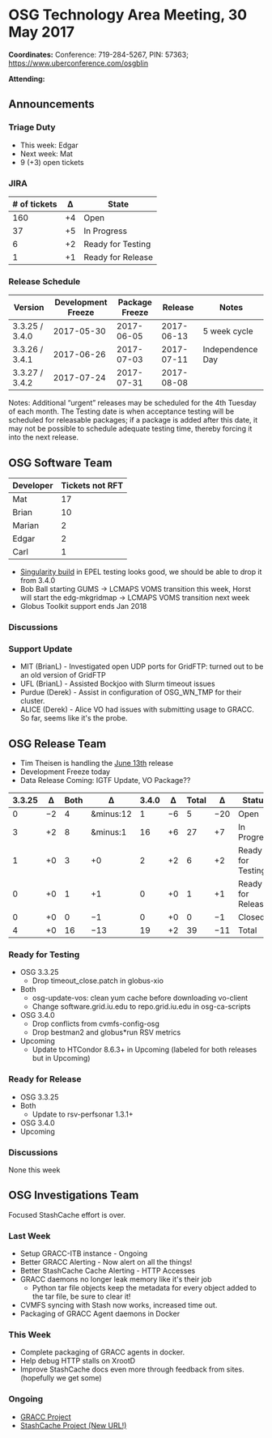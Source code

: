 # OSG Technology Area Meeting, 30 May 2017

**Coordinates:** Conference: 719-284-5267, PIN: 57363; <https://www.uberconference.com/osgblin>  

**Attending:**   


## Announcements


### Triage Duty

-   This week: Edgar
-   Next week: Mat
-   9 (+3) open tickets


### JIRA

| # of tickets | &Delta; | State             |
|------------ |------- |----------------- |
| 160          | +4      | Open              |
| 37           | +5      | In Progress       |
| 6            | +2      | Ready for Testing |
| 1            | +1      | Ready for Release |


### Release Schedule

| Version       | Development Freeze | Package Freeze | Release    | Notes            |
|------------- |------------------ |-------------- |---------- |---------------- |
| 3.3.25 / 3.4.0 | 2017-05-30         | 2017-06-05     | 2017-06-13 | 5 week cycle     |
| 3.3.26 / 3.4.1 | 2017-06-26         | 2017-07-03     | 2017-07-11 | Independence Day |
| 3.3.27 / 3.4.2 | 2017-07-24         | 2017-07-31     | 2017-08-08 |                  |

Notes: Additional “urgent” releases may be scheduled for the 4th Tuesday of each month. The Testing date is when acceptance testing will be scheduled for releasable packages; if a package is added after this date, it may not be possible to schedule adequate testing time, thereby forcing it into the next release.  


## OSG Software Team

| Developer | Tickets not RFT |
|--------- |--------------- |
| Mat       | 17              |
| Brian     | 10              |
| Marian    | 2               |
| Edgar     | 2               |
| Carl      | 1               |

-   [Singularity build](https://bodhi.fedoraproject.org/updates/singularity-2.2.1-3.el7) in EPEL testing looks good, we should be able to drop it from 3.4.0
-   Bob Ball starting GUMS -> LCMAPS VOMS transition this week, Horst will start the edg-mkgridmap -> LCMAPS VOMS transition next week
-   Globus Toolkit support ends Jan 2018


### Discussions


### Support Update

-   MIT (BrianL) - Investigated open UDP ports for GridFTP: turned out to be an old version of GridFTP
-   UFL (BrianL) - Assisted Bockjoo with Slurm timeout issues
-   Purdue (Derek) - Assist in configuration of OSG_WN_TMP for their cluster.
-   ALICE (Derek) - Alice VO had issues with submitting usage to GRACC.  So far, seems like it's the probe.


## OSG Release Team

-   Tim Theisen is handling the [June 13th](https://jira.opensciencegrid.org/issues/?filter=15254&jql=project%2520%253D%2520SOFTWARE%2520AND%2520labels%2520in%2520(3.3.25%252C%25203.4.0)%2520ORDER%2520BY%2520status%2520ASC%252C%2520priority%2520DESC%252C%2520assignee%2520ASC) release
-   Development Freeze today
-   Data Release Coming: IGTF Update, VO Package??

| 3.3.25 | &Delta;   | Both | &Delta; | 3.4.0 | &Delta;  | Total | &Delta;  | Status            |
|------ |--------- |---- |------- |----- |-------- |----- |-------- |----------------- |
| 0      | &minus;2  | 4    | &minus:12| 1     | &minus;6 | 5    | &minus;20 | Open              |
| 3      | +2        | 8    | &minus:1| 16    | +6       | 27    | +7       | In Progress       |
| 1      | +0        | 3    | +0      | 2     | +2       | 6     | +2       | Ready for Testing |
| 0      | +0        | 1    | +1      | 0     | +0       | 1     | +1       | Ready for Release |
| 0      | +0        | 0    | &minus;1| 0     | +0       | 0     | &minus;1 | Closed            |
| 4      | +0        | 16   | &minus;13|19    | +2       | 39    | &minus;11       | Total             |


### Ready for Testing

-   OSG 3.3.25
    -   Drop timeout_close.patch in globus-xio
-   Both
    -   osg-update-vos: clean yum cache before downloading vo-client
    -   Change software.grid.iu.edu to repo.grid.iu.edu in osg-ca-scripts
-   OSG 3.4.0
    -   Drop conflicts from cvmfs-config-osg
    -   Drop bestman2 and globus*run RSV metrics
-   Upcoming
    -   Update to HTCondor 8.6.3+ in Upcoming (labeled for both releases but in Upcoming)

### Ready for Release

-   OSG 3.3.25
-   Both
    -   Update to rsv-perfsonar 1.3.1+
-   OSG 3.4.0
-   Upcoming

### Discussions

None this week


## OSG Investigations Team

Focused StashCache effort is over.


### Last Week

-   Setup GRACC-ITB instance - Ongoing
-   Better GRACC Alerting - Now alert on all the things!
-   Better StashCache Cache Alerting - HTTP Accesses
-   GRACC daemons no longer leak memory like it's their job
    - Python tar file objects keep the metadata for every object added to the tar file, be sure to clear it!
-   CVMFS syncing with Stash now works, increased time out.
-   Packaging of GRACC Agent daemons in Docker


### This Week

-   Complete packaging of GRACC agents in docker.
-   Help debug HTTP stalls on XrootD
-   Improve StashCache docs even more through feedback from sites. (hopefully we get some)


### Ongoing

-   [GRACC Project](https://jira.opensciencegrid.org/projects/GRACC/)
-   [StashCache Project (New URL!)](https://opensciencegrid.github.io/StashCache/)
